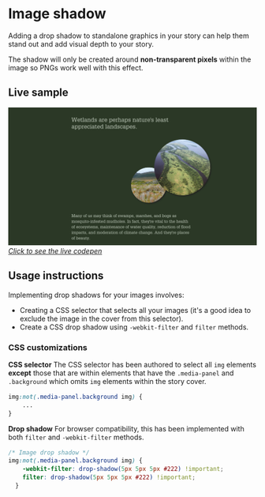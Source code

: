 # Image shadow
Adding a drop shadow to standalone graphics in your story can help them stand out and add visual depth to your story.

The shadow will only be created around **non-transparent pixels** within the image so PNGs work well with this effect.

## Live sample
[![Image shadow sample codepen](./assets/sample_image_shadow.jpg "Image shadow sample codepen")](https://codepen.io/Warren-Davison/pen/RwXoYJV)*[Click to see the live codepen](https://codepen.io/Warren-Davison/pen/RwXoYJV)*

## Usage instructions
Implementing drop shadows for your images involves:
- Creating a CSS selector that selects all your images (it's a good idea to exclude the image in the cover from this selector).
- Create a CSS drop shadow using `-webkit-filter` and `filter` methods.

### CSS customizations
**CSS selector** The CSS selector has been authored to select all `img` elements **except** those that are within elements that have the `.media-panel` and `.background` which omits `img` elements within the story cover.
```css
img:not(.media-panel.background img) {
    ...
}
```

**Drop shadow** For browser compatibility, this has been implemented with both `filter` and `-webkit-filter` methods.

```css
/* Image drop shadow */
img:not(.media-panel.background img) {
    -webkit-filter: drop-shadow(5px 5px 5px #222) !important;
    filter: drop-shadow(5px 5px 5px #222) !important;
  }
```
